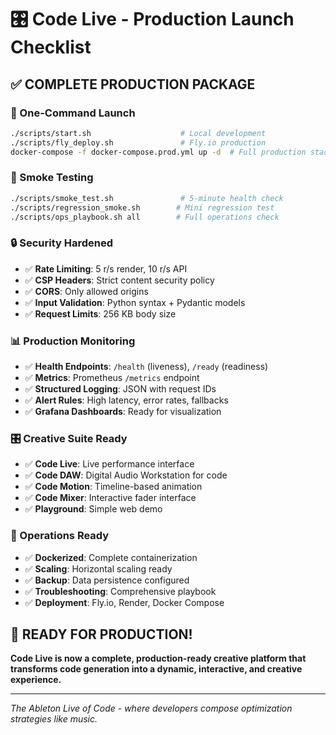 # 🎛️ Code Live - Production Launch Checklist

## ✅ **COMPLETE PRODUCTION PACKAGE**

### **🚀 One-Command Launch**
```bash
./scripts/start.sh                    # Local development
./scripts/fly_deploy.sh               # Fly.io production
docker-compose -f docker-compose.prod.yml up -d  # Full production stack
```

### **🧪 Smoke Testing**
```bash
./scripts/smoke_test.sh               # 5-minute health check
./scripts/regression_smoke.sh        # Mini regression test
./scripts/ops_playbook.sh all        # Full operations check
```

### **🔒 Security Hardened**
- ✅ **Rate Limiting**: 5 r/s render, 10 r/s API
- ✅ **CSP Headers**: Strict content security policy
- ✅ **CORS**: Only allowed origins
- ✅ **Input Validation**: Python syntax + Pydantic models
- ✅ **Request Limits**: 256 KB body size

### **📊 Production Monitoring**
- ✅ **Health Endpoints**: `/health` (liveness), `/ready` (readiness)
- ✅ **Metrics**: Prometheus `/metrics` endpoint
- ✅ **Structured Logging**: JSON with request IDs
- ✅ **Alert Rules**: High latency, error rates, fallbacks
- ✅ **Grafana Dashboards**: Ready for visualization

### **🎛️ Creative Suite Ready**
- ✅ **Code Live**: Live performance interface
- ✅ **Code DAW**: Digital Audio Workstation for code
- ✅ **Code Motion**: Timeline-based animation
- ✅ **Code Mixer**: Interactive fader interface
- ✅ **Playground**: Simple web demo

### **🔧 Operations Ready**
- ✅ **Dockerized**: Complete containerization
- ✅ **Scaling**: Horizontal scaling ready
- ✅ **Backup**: Data persistence configured
- ✅ **Troubleshooting**: Comprehensive playbook
- ✅ **Deployment**: Fly.io, Render, Docker Compose

## 🎉 **READY FOR PRODUCTION!**

**Code Live is now a complete, production-ready creative platform that transforms code generation into a dynamic, interactive, and creative experience.**

---

*The Ableton Live of Code - where developers compose optimization strategies like music.*
